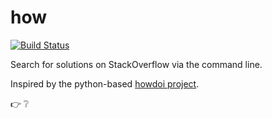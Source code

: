# how

[![Build Status](https://travis-ci.org/BrettBukowski/how.png)](https://travis-ci.org/BrettBukowski/how)

Search for solutions on StackOverflow via the command line.

Inspired by the python-based [howdoi project](https://github.com/gleitz/howdoi).


:point_right: :grey_question:
